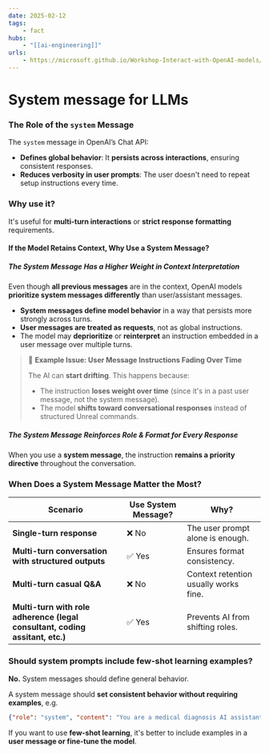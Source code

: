```yaml
---
date: 2025-02-12
tags:
    - fact
hubs:
    - "[[ai-engineering]]"
urls:
    - https://microsoft.github.io/Workshop-Interact-with-OpenAI-models/Part-2-labs/System-Message/
---
```


# System message for LLMs

### The Role of the `system` Message

The `system` message in OpenAI’s Chat API:

- **Defines global behavior**: It **persists across interactions**, ensuring consistent responses.
- **Reduces verbosity in user prompts**: The user doesn't need to repeat setup instructions every time.

### Why use it?

It's useful for **multi-turn interactions** or **strict response formatting** requirements.

#### If the Model Retains Context, Why Use a System Message?

##### The System Message Has a Higher Weight in Context Interpretation

Even though **all previous messages** are in the context, OpenAI models **prioritize system messages differently** than user/assistant messages.
- **System messages define model behavior** in a way that persists more strongly across turns.
- **User messages are treated as requests**, not as global instructions.
- The model may **deprioritize** or **reinterpret** an instruction embedded in a user message over multiple turns.

> 📌 **Example Issue: User Message Instructions Fading Over Time**
>
> The AI can **start drifting**. This happens because:
> - The instruction **loses weight over time** (since it's in a past user message, not the system message).
> - The model **shifts toward conversational responses** instead of structured Unreal commands.

##### The System Message Reinforces Role & Format for Every Response

When you use a **system message**, the instruction **remains a priority directive** throughout the conversation.


### When Does a System Message Matter the Most?

| **Scenario** | **Use System Message?** | **Why?** |
|-------------|----------------|--------|
| **Single-turn response** | ❌ No | The user prompt alone is enough. |
| **Multi-turn conversation with structured outputs** | ✅ Yes | Ensures format consistency. |
| **Multi-turn casual Q&A** | ❌ No | Context retention usually works fine. |
| **Multi-turn with role adherence (legal consultant, coding assitant, etc.)** | ✅ Yes | Prevents AI from shifting roles. |

### Should system prompts include few-shot learning examples?

**No.** System messages should define general behavior.

A system message should **set consistent behavior without requiring examples**, e.g.

```json
{"role": "system", "content": "You are a medical diagnosis AI assistant. Your job is to analyze patient symptoms and provide structured medical assessments. Always return a JSON object containing 'symptoms_observed', 'potential_diagnoses', 'recommended_tests', and 'treatment_suggestions'."}
```
If you want to use **few-shot learning**, it's better to include examples in a **user message or fine-tune the model**.


